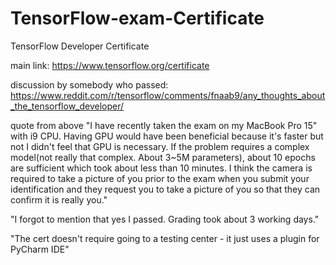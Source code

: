# TensorFlow-exam-Certificate
TensorFlow Developer Certificate


main link:
https://www.tensorflow.org/certificate

discussion by somebody who passed:
https://www.reddit.com/r/tensorflow/comments/fnaab9/any_thoughts_about_the_tensorflow_developer/

quote from above "I have recently taken the exam on my MacBook Pro 15" with i9 CPU. Having GPU would have been beneficial because it's faster but not I didn't feel that GPU is necessary.
If the problem requires a complex model(not really that complex. About 3~5M parameters), about 10 epochs are sufficient which took about less than 10 minutes.
I think the camera is required to take a picture of you prior to the exam when you submit your identification and they request you to take a picture of you so that they can confirm it is really you."

"I forgot to mention that yes I passed. Grading took about 3 working days."

"The cert doesn't require going to a testing center - it just uses a plugin for PyCharm IDE"
